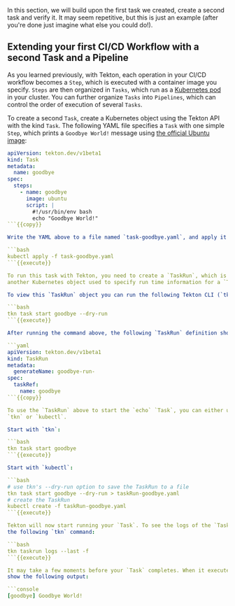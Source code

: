 In this section, we will build upon the first task we created, create
a second task and verify it. It may seem repetitive, but this is just an
example (after you're done just imagine what else you could do!).

## Extending your first CI/CD Workflow with a second Task and a Pipeline

As you learned previously, with Tekton, each operation in your CI/CD workflow becomes a `Step`,
which is executed with a container image you specify. `Steps` are then
organized in `Tasks`, which run as a [Kubernetes pod](https://kubernetes.io/docs/concepts/workloads/pods/)
in your cluster. You can further organize `Tasks` into `Pipelines`, which 
can control the order of execution of several `Tasks`. 

To create a second `Task`, create a Kubernetes object using the Tekton API with
the kind `Task`. The following YAML file specifies a `Task` with one simple
`Step`, which prints a `Goodbye World!` message using
[the official Ubuntu image](https://hub.docker.com/_/ubuntu/):

```yaml
apiVersion: tekton.dev/v1beta1
kind: Task
metadata:
  name: goodbye
spec:
  steps:
    - name: goodbye
      image: ubuntu
      script: |
        #!/usr/bin/env bash
        echo "Goodbye World!"
```{{copy}}

Write the YAML above to a file named `task-goodbye.yaml`, and apply it to your Kubernetes cluster:

```bash
kubectl apply -f task-goodbye.yaml
```{{execute}}

To run this task with Tekton, you need to create a `TaskRun`, which is
another Kubernetes object used to specify run time information for a `Task`. 

To view this `TaskRun` object you can run the following Tekton CLI (`tkn`) command:

```bash
tkn task start goodbye --dry-run
```{{execute}}

After running the command above, the following `TaskRun` definition should be shown:

```yaml
apiVersion: tekton.dev/v1beta1
kind: TaskRun
metadata:
  generateName: goodbye-run-
spec:
  taskRef:
    name: goodbye
```{{copy}}

To use the `TaskRun` above to start the `echo` `Task`, you can either use 
`tkn` or `kubectl`.

Start with `tkn`:

```bash
tkn task start goodbye
```{{execute}}

Start with `kubectl`:

```bash
# use tkn's --dry-run option to save the TaskRun to a file
tkn task start goodbye --dry-run > taskRun-goodbye.yaml
# create the TaskRun
kubectl create -f taskRun-goodbye.yaml
```{{execute}}

Tekton will now start running your `Task`. To see the logs of the `TaskRun`, run 
the following `tkn` command:

```bash
tkn taskrun logs --last -f 
```{{execute}}

It may take a few moments before your `Task` completes. When it executes, it should 
show the following output:

```console
[goodbye] Goodbye World!
```
